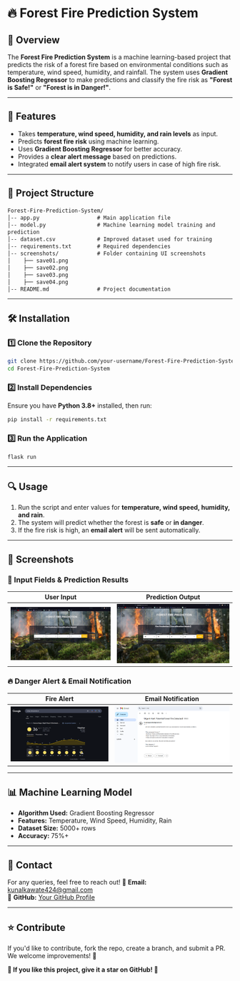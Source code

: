 # 🔥 Forest Fire Prediction System

## 📌 Overview
The **Forest Fire Prediction System** is a machine learning-based project that predicts the risk of a forest fire based on environmental conditions such as temperature, wind speed, humidity, and rainfall. The system uses **Gradient Boosting Regressor** to make predictions and classify the fire risk as **"Forest is Safe!"** or **"Forest is in Danger!"**.

---

## 🚀 Features
- Takes **temperature, wind speed, humidity, and rain levels** as input.
- Predicts **forest fire risk** using machine learning.
- Uses **Gradient Boosting Regressor** for better accuracy.
- Provides a **clear alert message** based on predictions.
- Integrated **email alert system** to notify users in case of high fire risk.

---

## 📂 Project Structure
```
Forest-Fire-Prediction-System/
│-- app.py                  # Main application file
│-- model.py                # Machine learning model training and prediction
│-- dataset.csv             # Improved dataset used for training
│-- requirements.txt        # Required dependencies
│-- screenshots/            # Folder containing UI screenshots
│    ├── save01.png
│    ├── save02.png
│    ├── save03.png
│    ├── save04.png
│-- README.md               # Project documentation
```

---

## 🛠 Installation

### 1️⃣ Clone the Repository
```bash
git clone https://github.com/your-username/Forest-Fire-Prediction-System.git
cd Forest-Fire-Prediction-System
```

### 2️⃣ Install Dependencies
Ensure you have **Python 3.8+** installed, then run:
```bash
pip install -r requirements.txt
```

### 3️⃣ Run the Application
```bash
flask run
```

---

## 🔍 Usage
1. Run the script and enter values for **temperature, wind speed, humidity, and rain**.
2. The system will predict whether the forest is **safe** or **in danger**.
3. If the fire risk is high, an **email alert** will be sent automatically.

---

## 📸 Screenshots
### 🎯 Input Fields & Prediction Results
| User Input | Prediction Output |
|------------|------------------|
| ![Input Fields](screenshots/save01.png) | ![Prediction Result](screenshots/save02.png) |

### 🔥 Danger Alert & Email Notification
| Fire Alert | Email Notification |
|------------|------------------|
| ![Fire Alert](screenshots/save03.png) | ![Email Alert](screenshots/save04.png) |

---

## 📊 Machine Learning Model
- **Algorithm Used:** Gradient Boosting Regressor
- **Features:** Temperature, Wind Speed, Humidity, Rain
- **Dataset Size:** 5000+ rows
- **Accuracy:** 75%+

---

## 📧 Contact
For any queries, feel free to reach out!
📌 **Email:** kunalkawate424@gmail.com  
📌 **GitHub:** [Your GitHub Profile](https://github.com/Kunal-kawate)

---

## ⭐ Contribute
If you'd like to contribute, fork the repo, create a branch, and submit a PR. We welcome improvements! 🎉

**🌟 If you like this project, give it a star on GitHub! 🌟**


